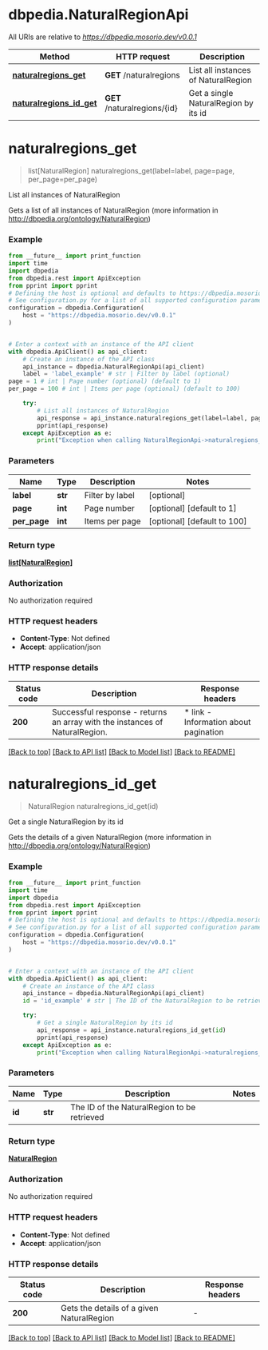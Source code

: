 # dbpedia.NaturalRegionApi

All URIs are relative to *https://dbpedia.mosorio.dev/v0.0.1*

Method | HTTP request | Description
------------- | ------------- | -------------
[**naturalregions_get**](NaturalRegionApi.md#naturalregions_get) | **GET** /naturalregions | List all instances of NaturalRegion
[**naturalregions_id_get**](NaturalRegionApi.md#naturalregions_id_get) | **GET** /naturalregions/{id} | Get a single NaturalRegion by its id


# **naturalregions_get**
> list[NaturalRegion] naturalregions_get(label=label, page=page, per_page=per_page)

List all instances of NaturalRegion

Gets a list of all instances of NaturalRegion (more information in http://dbpedia.org/ontology/NaturalRegion)

### Example

```python
from __future__ import print_function
import time
import dbpedia
from dbpedia.rest import ApiException
from pprint import pprint
# Defining the host is optional and defaults to https://dbpedia.mosorio.dev/v0.0.1
# See configuration.py for a list of all supported configuration parameters.
configuration = dbpedia.Configuration(
    host = "https://dbpedia.mosorio.dev/v0.0.1"
)


# Enter a context with an instance of the API client
with dbpedia.ApiClient() as api_client:
    # Create an instance of the API class
    api_instance = dbpedia.NaturalRegionApi(api_client)
    label = 'label_example' # str | Filter by label (optional)
page = 1 # int | Page number (optional) (default to 1)
per_page = 100 # int | Items per page (optional) (default to 100)

    try:
        # List all instances of NaturalRegion
        api_response = api_instance.naturalregions_get(label=label, page=page, per_page=per_page)
        pprint(api_response)
    except ApiException as e:
        print("Exception when calling NaturalRegionApi->naturalregions_get: %s\n" % e)
```

### Parameters

Name | Type | Description  | Notes
------------- | ------------- | ------------- | -------------
 **label** | **str**| Filter by label | [optional] 
 **page** | **int**| Page number | [optional] [default to 1]
 **per_page** | **int**| Items per page | [optional] [default to 100]

### Return type

[**list[NaturalRegion]**](NaturalRegion.md)

### Authorization

No authorization required

### HTTP request headers

 - **Content-Type**: Not defined
 - **Accept**: application/json

### HTTP response details
| Status code | Description | Response headers |
|-------------|-------------|------------------|
**200** | Successful response - returns an array with the instances of NaturalRegion. |  * link - Information about pagination <br>  |

[[Back to top]](#) [[Back to API list]](../README.md#documentation-for-api-endpoints) [[Back to Model list]](../README.md#documentation-for-models) [[Back to README]](../README.md)

# **naturalregions_id_get**
> NaturalRegion naturalregions_id_get(id)

Get a single NaturalRegion by its id

Gets the details of a given NaturalRegion (more information in http://dbpedia.org/ontology/NaturalRegion)

### Example

```python
from __future__ import print_function
import time
import dbpedia
from dbpedia.rest import ApiException
from pprint import pprint
# Defining the host is optional and defaults to https://dbpedia.mosorio.dev/v0.0.1
# See configuration.py for a list of all supported configuration parameters.
configuration = dbpedia.Configuration(
    host = "https://dbpedia.mosorio.dev/v0.0.1"
)


# Enter a context with an instance of the API client
with dbpedia.ApiClient() as api_client:
    # Create an instance of the API class
    api_instance = dbpedia.NaturalRegionApi(api_client)
    id = 'id_example' # str | The ID of the NaturalRegion to be retrieved

    try:
        # Get a single NaturalRegion by its id
        api_response = api_instance.naturalregions_id_get(id)
        pprint(api_response)
    except ApiException as e:
        print("Exception when calling NaturalRegionApi->naturalregions_id_get: %s\n" % e)
```

### Parameters

Name | Type | Description  | Notes
------------- | ------------- | ------------- | -------------
 **id** | **str**| The ID of the NaturalRegion to be retrieved | 

### Return type

[**NaturalRegion**](NaturalRegion.md)

### Authorization

No authorization required

### HTTP request headers

 - **Content-Type**: Not defined
 - **Accept**: application/json

### HTTP response details
| Status code | Description | Response headers |
|-------------|-------------|------------------|
**200** | Gets the details of a given NaturalRegion |  -  |

[[Back to top]](#) [[Back to API list]](../README.md#documentation-for-api-endpoints) [[Back to Model list]](../README.md#documentation-for-models) [[Back to README]](../README.md)

